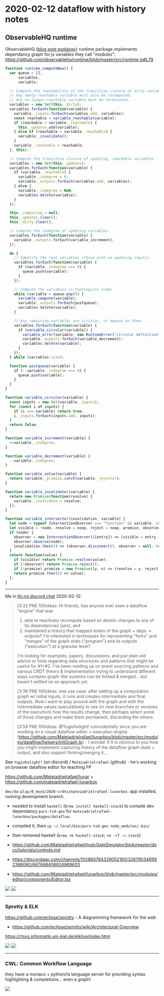 # 2020-02-12 dataflow with history notes


## ObservableHQ runtime

ObservableHQ ([blog post explainer](https://observablehq.com/@observablehq/how-observable-runs)) runtime package implements dependancy graph for js variables they call "modules": https://github.com/observablehq/runtime/blob/master/src/runtime.js#L79

```js 
function runtime_computeNow() {
  var queue = [],
      variables,
      variable;

  // Compute the reachability of the transitive closure of dirty variables.
  // Any newly-reachable variable must also be recomputed.
  // Any no-longer-reachable variable must be terminated.
  variables = new Set(this._dirty);
  variables.forEach(function(variable) {
    variable._inputs.forEach(variables.add, variables);
    const reachable = variable_reachable(variable);
    if (reachable > variable._reachable) {
      this._updates.add(variable);
    } else if (reachable < variable._reachable) {
      variable._invalidate();
    }
    variable._reachable = reachable;
  }, this);

  // Compute the transitive closure of updating, reachable variables.
  variables = new Set(this._updates);
  variables.forEach(function(variable) {
    if (variable._reachable) {
      variable._indegree = 0;
      variable._outputs.forEach(variables.add, variables);
    } else {
      variable._indegree = NaN;
      variables.delete(variable);
    }
  });

  this._computing = null;
  this._updates.clear();
  this._dirty.clear();

  // Compute the indegree of updating variables.
  variables.forEach(function(variable) {
    variable._outputs.forEach(variable_increment);
  });

  do {
    // Identify the root variables (those with no updating inputs).
    variables.forEach(function(variable) {
      if (variable._indegree === 0) {
        queue.push(variable);
      }
    });

    // Compute the variables in topological order.
    while (variable = queue.pop()) {
      variable_compute(variable);
      variable._outputs.forEach(postqueue);
      variables.delete(variable);
    }

    // Any remaining variables are circular, or depend on them.
    variables.forEach(function(variable) {
      if (variable_circular(variable)) {
        variable_error(variable, new RuntimeError("circular definition"));
        variable._outputs.forEach(variable_decrement);
        variables.delete(variable);
      }
    });
  } while (variables.size);

  function postqueue(variable) {
    if (--variable._indegree === 0) {
      queue.push(variable);
    }
  }
}

function variable_circular(variable) {
  const inputs = new Set(variable._inputs);
  for (const i of inputs) {
    if (i === variable) return true;
    i._inputs.forEach(inputs.add, inputs);
  }
  return false;
}

function variable_increment(variable) {
  ++variable._indegree;
}

function variable_decrement(variable) {
  --variable._indegree;
}

function variable_value(variable) {
  return variable._promise.catch(variable._rejector);
}

function variable_invalidator(variable) {
  return new Promise(function(resolve) {
    variable._invalidate = resolve;
  });
}

function variable_intersector(invalidation, variable) {
  let node = typeof IntersectionObserver === "function" && variable._observer && variable._observer._node;
  let visible = !node, resolve = noop, reject = noop, promise, observer;
  if (node) {
    observer = new IntersectionObserver(([entry]) => (visible = entry.isIntersecting) && (promise = null, resolve()));
    observer.observe(node);
    invalidation.then(() => (observer.disconnect(), observer = null, reject()));
  }
  return function(value) {
    if (visible) return Promise.resolve(value);
    if (!observer) return Promise.reject();
    if (!promise) promise = new Promise((y, n) => (resolve = y, reject = n));
    return promise.then(() => value);
  };
}
```

---

Me in [thi.ng discord chat](https://discordapp.com/channels/445761008837984256/445761258696736790) 2020-02-12:

> [3:32 PM]  100ideas: 
> Hi friends, has anyone ever seen a dataflow "engine" that was 
> 
> 1) able to reactively recompute based on atomic changes to any of its dependancies (yes), and 
> 2) maintained a history that mapped states of the graph + deps -> outputs? I'm interested in techniques for representing "forks"  and "merges" of the graph state ("program") and its outputs ("execution") at a granular level? 
> 
> I'm looking for examples, papers, discussions, and just plain old advice or hints regarding data structures and patterns that might be useful for #1+#2.  I've been reading up on event sourcing patterns and various CRDT theory & implementation trying to understand different ways complex graph-like systems can be forked & merged... but haven't settled on an approach yet.
> 
> [3:36 PM]  100ideas: 
> one use case: after setting up a computation graph w/ initial inputs, it runs and creates intermediate and final outputs. Now I want to play around with the graph and with the intermediate values speculatively to see (in new branches or versions of the execution) how the results change, then perhaps select some of those changes and make them permanent, discarding the others.
> 
> [3:58 PM]  100ideas: 
> @Yugiohxlight! coincidentally since you are working on a visual dataflow editor + execution engine (https://github.com/Mateiadrielrafael/lunarbox/blob/master/src/modules/dataflow/helpers/initGraph.ts) - I wonder if it is obvious to you how you might implement capturing history of the dataflow graph state + output, and also support forking/merging it...
> 

See `Yugiohxlight!` (on discord) / `Mateiadrielrafael` (github) - he's working on browser dataflow editor for teaching FP

https://github.com/Mateiadrielrafael/lunar
+ 
https://github.com/mateiadrielrafael-lunarbox

`dev/da-play/0_mock/2020-crdts/mateiadrielrafael-lunarbox`:
app installed, running development branch.
- needed to install `haskell` (`brew install haskell-stack`) to compile dev dependancy `purs-tsd-gen` for `mateiadrielrafael-lunarbox/packages/dataflow`.
- compiled it, then `cp ~/.local/bin/purs-tsd-gen node_modules/.bin/`
- then removed haskell (`brew rm haskell-stack`; `rm -rf ~/.stack`)



- https://github.com/Mateiadrielrafael/logicGateSimulator/blob/master/docs/tutorials/controls.md
- https://discordapp.com/channels/102860784329052160/326790346992386060/667668406924869633
- https://github.com/Mateiadrielrafael/lunarbox/blob/master/src/modules/editor/components/Editor.tsx

![](img/2020-02-12_thing_discord_lunarbox1.png)
![](img/2020-02-12_thing_discord_lunarbox2.png)

---

### Sprotty & ELK

https://github.com/eclipse/sprotty - A diagramming framework for the web
- https://github.com/eclipse/sprotty/wiki/Architectural-Overview

https://rtsys.informatik.uni-kiel.de/elklive/index.html

![](img/2020-02-12_sprotty_example_1.png)
![](img/2020-02-12_sprotty_example_2.png)

---

### CWL: Common Workflow Language

they have a monaco + python/ts language server for providing syntax highlighting & completions... even a graph! 

![](img/2020-02-11_CWL_VSCode_Intellisense_graph_languageserver.png)